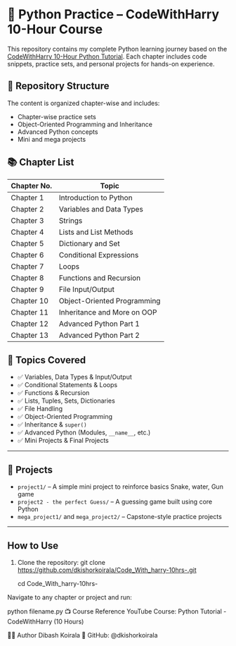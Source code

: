 # 🐍 Python Practice – CodeWithHarry 10-Hour Course

This repository contains my complete Python learning journey based on the [CodeWithHarry 10-Hour Python Tutorial](https://youtu.be/UrsmFxEIp5k?si=TcTwMDSTszNOfAtt). Each chapter includes code snippets, practice sets, and personal projects for hands-on experience.


## 📂 Repository Structure

The content is organized chapter-wise and includes:

- Chapter-wise practice sets
- Object-Oriented Programming and Inheritance
- Advanced Python concepts
- Mini and mega projects

## 📚 Chapter List

| Chapter No. | Topic                             |
|-------------|-----------------------------------|
| Chapter 1   | Introduction to Python            |
| Chapter 2   | Variables and Data Types          |
| Chapter 3   | Strings                           |
| Chapter 4   | Lists and List Methods            |
| Chapter 5   | Dictionary and Set                |
| Chapter 6   | Conditional Expressions           |
| Chapter 7   | Loops                             |
| Chapter 8   | Functions and Recursion           |
| Chapter 9   | File Input/Output                 |
| Chapter 10  | Object-Oriented Programming       |
| Chapter 11  | Inheritance and More on OOP       |
| Chapter 12  | Advanced Python Part 1            |
| Chapter 13  | Advanced Python Part 2            |


## 📌 Topics Covered

- ✅ Variables, Data Types & Input/Output
- ✅ Conditional Statements & Loops
- ✅ Functions & Recursion
- ✅ Lists, Tuples, Sets, Dictionaries
- ✅ File Handling
- ✅ Object-Oriented Programming
- ✅ Inheritance & `super()`
- ✅ Advanced Python (Modules, `__name__`, etc.)
- ✅ Mini Projects & Final Projects

---

## 🚀 Projects

- `project1/` – A simple mini project to reinforce basics Snake, water, Gun game
- `project2 - the perfect Guess/` – A guessing game built using core Python
- `mega_project1/` and `mega_project2/` – Capstone-style practice projects

---

## How to Use

1. Clone the repository:
   git clone https://github.com/dkishorkoirala/Code_With_harry-10hrs-.git
   
   cd Code_With_harry-10hrs-
   
Navigate to any chapter or project and run:

python filename.py
📺 Course Reference
YouTube Course: Python Tutorial - CodeWithHarry (10 Hours)

🙋‍♂️ Author
Dibash Koirala
🔗 GitHub: @dkishorkoirala
